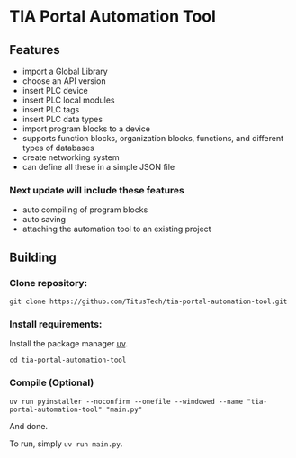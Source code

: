 # TIA Portal Automation Tool

## Features

- import a Global Library
- choose an API version
- insert PLC device
- insert PLC local modules
- insert PLC tags
- insert PLC data types
- import program blocks to a device
- supports function blocks, organization blocks, functions, and different types of databases
- create networking system
- can define all these in a simple JSON file

### Next update will include these features

- auto compiling of program blocks
- auto saving
- attaching the automation tool to an existing project

## Building

### Clone repository:

```
git clone https://github.com/TitusTech/tia-portal-automation-tool.git
```

### Install requirements:

Install the package manager [uv](https://docs.astral.sh/uv/#installation).

```
cd tia-portal-automation-tool

```

### Compile (Optional)

```
uv run pyinstaller --noconfirm --onefile --windowed --name "tia-portal-automation-tool" "main.py"
```

And done.

To run, simply `uv run main.py`.
